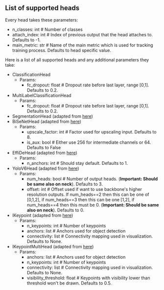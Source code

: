 ## List of supported heads
Every head takes these parameters:
 - n_classes: int # Number of classes
 - attach_index: int # Index of previous output that the head attaches to. Defaults to -1.
 - main_metric: str # Name of the main metric which is used for tracking training process. Defaults to head specific value.

Here is a list of all supported heads and any additional parameters they take:
- ClassificationHead
  - Params:
    - fc_dropout: float # Dropout rate before last layer, range [0,1]. Defaults to 0.2.
- MultiLabelClassificationHead
  - Params:
    - fc_dropout: float # Dropout rate before last layer, range [0,1]. Defaults to 0.2.
- SegmentationHead (adapted from [here](https://github.com/pytorch/vision/blob/main/torchvision/models/segmentation/fcn.py))
- BiSeNetHead (adapted from [here](https://github.com/taveraantonio/BiseNetv1))
  - Params:
    - upscale_factor: int # Factor used for upscaling input. Defaults to 8.
    - is_aux: bool # Either use 256 for intermediate channels or 64. Defaults to False
- EffiDeHead (adapted from [here](https://github.com/meituan/YOLOv6/blob/725913050e15a31cd091dfd7795a1891b0524d35/yolov6/models/effidehead.py))
  - Params:
    - n_anchors: int # Should stay default. Defaults to 1.
- YoloV6Head (adapted from [here](https://github.com/meituan/YOLOv6/blob/725913050e15a31cd091dfd7795a1891b0524d35/yolov6/models/effidehead.py))
  - Params:
    - num_heads: bool # Number of output heads.
      (**Important: Should be same also on neck**). Defaults to 3.
    - offset: int # Offset used if want to use backbone's higher resolution outputs.
      If num_heads==2 then this can be one of [0,1,2], if num_heads==3 then this can be one [1,2], if num_heads==4 then this must be 0. (**Important: Should be same also on neck**). Defaults to 0.
- IKeypoint (adapted from [here](https://github.com/WongKinYiu/yolov7))
  - Params:
    - n_keypoints: int # Number of keypoints
    - anchors: list # Anchors used for object detection
    - connectivity: list # Connectivity mapping used in visualization. Defaults to None.
- IKeypointMultiHead (adapted from [here](https://github.com/WongKinYiu/yolov7))
  - Params:
    - anchors: list # Anchors used for object detection
    - n_keypoints: int # Number of keypoints
    - connectivity: list # Connectivity mapping used in visualization. Defaults to None.
    - visibility_threshold: float # Keypoints with visibility lower than threshold won't be drawn. Defaults to 0.5.